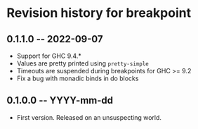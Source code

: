 # Revision history for breakpoint

## 0.1.1.0 -- 2022-09-07

* Support for GHC 9.4.*
* Values are pretty printed using `pretty-simple`
* Timeouts are suspended during breakpoints for GHC >= 9.2
* Fix a bug with monadic binds in do blocks

## 0.1.0.0 -- YYYY-mm-dd

* First version. Released on an unsuspecting world.
